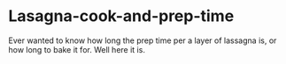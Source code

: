 # Lasagna-cook-and-prep-time
Ever wanted to know how long the prep time per a layer of lassagna is, or how long to bake it for. Well here it is.
